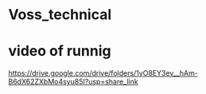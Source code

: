 # Voss_technical

# video of runnig 
https://drive.google.com/drive/folders/1yO8EY3ev__hAm-B6dX62ZXbMo4syu85I?usp=share_link
